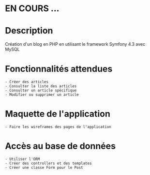 # EN COURS ...

# Description
Création d'un blog en PHP en utilisant le framework Symfony 4.3 avec MySQL

# Fonctionnalités attendues
	- Créer des articles
	- Consulter la liste des articles
	- Consulter un article spécifique
	- Modifier ou supprimer un article

# Maquette de l'application
	- Faire les wireframes des pages de l'application

# Accès au base de données
	- Utiliser l'ORM
	- Créer des controllers et des templates
	- Créer une classe Form pour le Post




